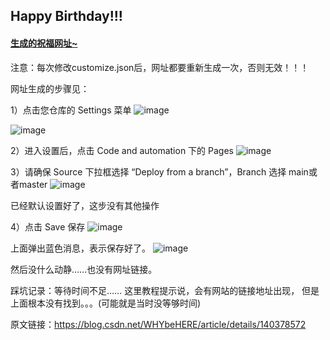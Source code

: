 ## Happy Birthday!!!

#### [生成的祝福网址~](https://fangandyim.github.io/happy-birthday/)

注意：每次修改customize.json后，网址都要重新生成一次，否则无效！！！

网址生成的步骤见：

1）点击您仓库的 Settings 菜单
![image](https://github.com/user-attachments/assets/a715b2aa-2cfe-4394-815a-6c106db54324)

![image](https://github.com/user-attachments/assets/9568a01d-df47-444a-a8f4-6a93f2930ed8)


2）进入设置后，点击 Code and automation 下的 Pages
![image](https://github.com/user-attachments/assets/1ca25fda-fb18-4548-820e-43209bff1d3b)

3）请确保 Source 下拉框选择 “Deploy from a branch”，Branch 选择 main或者master
![image](https://github.com/user-attachments/assets/3f871d44-7b0c-429b-a2c5-5b89fc60838d)

已经默认设置好了，这步没有其他操作

4）点击 Save 保存
![image](https://github.com/user-attachments/assets/bcd182f8-33ee-4543-8c0c-1f3b05226ed5)

上面弹出蓝色消息，表示保存好了。
![image](https://github.com/user-attachments/assets/c64c0e15-4008-4247-9adb-1e57f55d5ceb)

然后没什么动静……也没有网址链接。

踩坑记录：等待时间不足……
这里教程提示说，会有网站的链接地址出现， 但是上面根本没有找到。。。(可能就是当时没等够时间)
                        
原文链接：https://blog.csdn.net/WHYbeHERE/article/details/140378572
